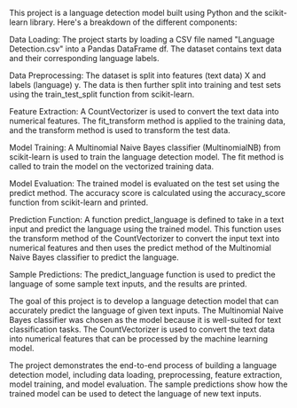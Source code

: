 This project is a language detection model built using Python and the scikit-learn library. Here's a breakdown of the different components:

Data Loading: The project starts by loading a CSV file named "Language Detection.csv" into a Pandas DataFrame df. The dataset contains text data and their corresponding language labels.

Data Preprocessing: The dataset is split into features (text data) X and labels (language) y. The data is then further split into training and test sets using the train_test_split function from scikit-learn.

Feature Extraction: A CountVectorizer is used to convert the text data into numerical features. The fit_transform method is applied to the training data, and the transform method is used to transform the test data.

Model Training: A Multinomial Naive Bayes classifier (MultinomialNB) from scikit-learn is used to train the language detection model. The fit method is called to train the model on the vectorized training data.

Model Evaluation: The trained model is evaluated on the test set using the predict method. The accuracy score is calculated using the accuracy_score function from scikit-learn and printed.

Prediction Function: A function predict_language is defined to take in a text input and predict the language using the trained model. This function uses the transform method of the CountVectorizer to convert the input text into numerical features and then uses the predict method of the Multinomial Naive Bayes classifier to predict the language.

Sample Predictions: The predict_language function is used to predict the language of some sample text inputs, and the results are printed.

The goal of this project is to develop a language detection model that can accurately predict the language of given text inputs. The Multinomial Naive Bayes classifier was chosen as the model because it is well-suited for text classification tasks. The CountVectorizer is used to convert the text data into numerical features that can be processed by the machine learning model.

The project demonstrates the end-to-end process of building a language detection model, including data loading, preprocessing, feature extraction, model training, and model evaluation. The sample predictions show how the trained model can be used to detect the language of new text inputs.
